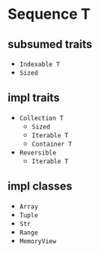 # Sequence T

## subsumed traits

* `Indexable T`
* `Sized`

## impl traits

* `Collection T`
  * `Sized`
  * `Iterable T`
  * `Container T`
* `Reversible`
  * `Iterable T`

## impl classes

* `Array`
* `Tuple`
* `Str`
* `Range`
* `MemoryView`
